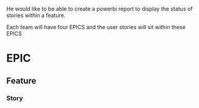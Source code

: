 He would like to be able to create a powerbi report to display the status of stories within a feature.

Each team will have four EPICS and the user stories will sit within these EPICS

# EPIC

## Feature

### Story